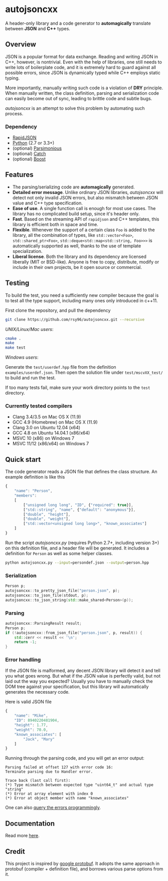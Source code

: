 # autojsoncxx

A header-only library and a code generator to **automagically** translate between **JSON** and **C++** types.

## Overview

JSON is a popular format for data exchange. Reading and writing JSON in C++, however, is nontrivial. Even with the help of libraries, one still needs to write lots of boilerplate code, and it is extremely hard to guard against all possible errors, since JSON is dynamically typed while C++ employs static typing.

More importantly, manually writing such code is a violation of **DRY** principle. When manually written, the class definition, parsing and serialization code can easily become out of sync, leading to brittle code and subtle bugs.

*autojsoncxx* is an attempt to solve this problem by automating such process.

### Dependency

* [RapidJSON](https://github.com/miloyip/rapidjson)
* [Python](https://www.python.org) (2.7 or 3.3+)
* (optional) [Parsimonious](https://github.com/erikrose/parsimonious)
* (optional) [Catch](https://github.com/philsquared/Catch)
* (optional) [Boost](http://www.boost.org)

## Features

* The parsing/serializing code are **automagically** generated.
* **Detailed error message**. Unlike ordinary JSON libraries, *autojsoncxx* will detect not only invalid JSON errors, but also mismatch between JSON value and C++ type specification.
* **Ease of use**. A single function call is enough for most use cases. The library has no complicated build setup, since it's header only.
* **Fast**. Based on the streaming API of `rapidjson` and C++ templates, this library is efficient both in space and time.
* **Flexible**. Whenever the support of a certain class `Foo` is added to the library, all the combination of types, like `std::vector<Foo>`, `std::shared_ptr<Foo>`, `std::deque<std::map<std::string, Foo>>>` is automatically supported as well, thanks to the use of template specialization.
* **Liberal license**. Both the library and its dependency are licensed liberally (MIT or BSD-like). Anyone is free to copy, distribute, modify or include in their own projects, be it open source or commercial.

## Testing

To build the test, you need a sufficiently new compiler because the goal is to test all the type support, including many ones only introduced in c++11.

First clone the repository, and pull the dependency

```bash
git clone https://github.com/rsy96/autojsoncxx.git --recursive
```

*UNIX/Linux/Mac users*:

```bash
cmake .
make
make test
```

*Windows users*:

Generate the `test/userdef.hpp` file from the definition `examples/userdef.json`. Then open the solution file under `test/mscvXX_test/` to build and run the test.

If too many tests fail, make sure your work directory points to the `test` directory.

### Currently tested compilers

* Clang 3.4/3.5 on Mac OS X (11.9)
* GCC 4.9 (Homebrew) on Mac OS X (11.9)
* Clang 3.0 on Ubuntu 12.04 (x64)
* GCC 4.8 on Ubuntu 14.04.1 (x86/x64)
* MSVC 10 (x86) on Windows 7
* MSVC 11/12 (x86/x64) on Windows 7

## Quick start

The code generator reads a JSON file that defines the class structure. An example definition is like this
```javascript
{
    "name": "Person",
    "members":
    [
        ["unsigned long long", "ID", {"required": true}],
        ["std::string", "name", {"default": "anonymous"}],
        ["double", "height"],
        ["double", "weight"],
        ["std::vector<unsigned long long>", "known_associates"]
    ]
}
```

Run the script *autojsoncxx.py* (requires Python 2.7+, including version 3+) on this definition file, and a header file will be generated. It includes a definition for `Person` as well as some helper classes.

```bash
python autojsoncxx.py --input=persondef.json --output=person.hpp
```

### Serialization

```c++
Person p;
autojsoncxx::to_pretty_json_file("person.json", p);
autojsoncxx::to_json_file(stdout, p);
autojsoncxx::to_json_string(std::make_shared<Person>(p));
```

### Parsing

```c++
autojsoncxx::ParsingResult result;
Person p;
if (!autojsoncxx::from_json_file("person.json", p, result)) {
    std::cerr << result << '\n';
    return -1;
}
```

### Error handling

If the JSON file is malformed, any decent JSON library will detect it and tell you what goes wrong. But what if the JSON value is perfectly valid, but not laid out the way you expected? Usually you have to manually check the DOM tree against your specification, but this library will automatically generates the necessary code.

Here is valid JSON file

```javascript
{
    "name": "Mike",
    "ID": 8940220481904,
    "height": 1.77,
    "weight": 70.0,
    "known_associates": [
        "Jack", "Mary"
    ]
}
```

Running through the parsing code, and you will get an error output:

```
Parsing failed at offset 127 with error code 16:
Terminate parsing due to Handler error.

Trace back (last call first):
(*) Type mismatch between expected type "uint64_t" and actual type "string"
(*) Error at array element with index 0
(*) Error at object member with name "known_associates"
```

One can also [query the errors programmingly](https://rsy96.github.io/autojsoncxx/user_guide/error_handling/).

## Documentation

Read more [here](https://rsy96.github.io/autojsoncxx/tutorial).

## Credit

This project is inspired by [google protobuf](https://developers.google.com/protocol-buffers/). It adopts the same approach in protobuf (compiler + definition file), and borrows various parse options from it.

